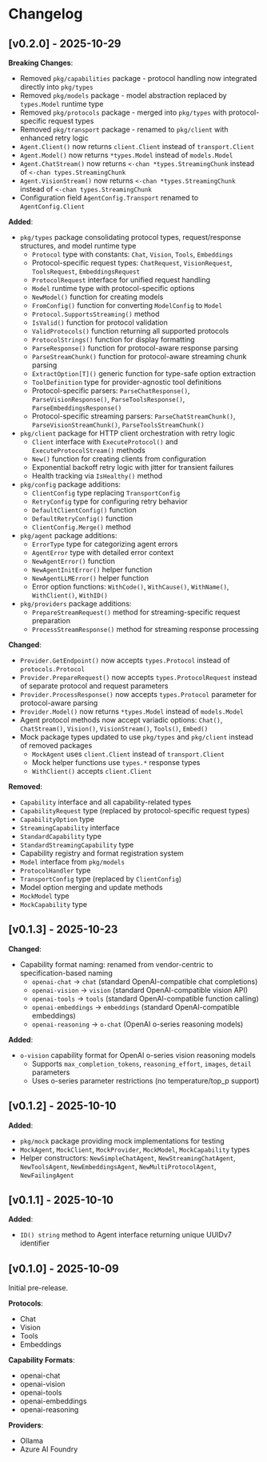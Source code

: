 # Changelog

## [v0.2.0] - 2025-10-29

**Breaking Changes**:
- Removed `pkg/capabilities` package - protocol handling now integrated directly into `pkg/types`
- Removed `pkg/models` package - model abstraction replaced by `types.Model` runtime type
- Removed `pkg/protocols` package - merged into `pkg/types` with protocol-specific request types
- Removed `pkg/transport` package - renamed to `pkg/client` with enhanced retry logic
- `Agent.Client()` now returns `client.Client` instead of `transport.Client`
- `Agent.Model()` now returns `*types.Model` instead of `models.Model`
- `Agent.ChatStream()` now returns `<-chan *types.StreamingChunk` instead of `<-chan types.StreamingChunk`
- `Agent.VisionStream()` now returns `<-chan *types.StreamingChunk` instead of `<-chan types.StreamingChunk`
- Configuration field `AgentConfig.Transport` renamed to `AgentConfig.Client`

**Added**:
- `pkg/types` package consolidating protocol types, request/response structures, and model runtime type
  - `Protocol` type with constants: `Chat`, `Vision`, `Tools`, `Embeddings`
  - Protocol-specific request types: `ChatRequest`, `VisionRequest`, `ToolsRequest`, `EmbeddingsRequest`
  - `ProtocolRequest` interface for unified request handling
  - `Model` runtime type with protocol-specific options
  - `NewModel()` function for creating models
  - `FromConfig()` function for converting `ModelConfig` to `Model`
  - `Protocol.SupportsStreaming()` method
  - `IsValid()` function for protocol validation
  - `ValidProtocols()` function returning all supported protocols
  - `ProtocolStrings()` function for display formatting
  - `ParseResponse()` function for protocol-aware response parsing
  - `ParseStreamChunk()` function for protocol-aware streaming chunk parsing
  - `ExtractOption[T]()` generic function for type-safe option extraction
  - `ToolDefinition` type for provider-agnostic tool definitions
  - Protocol-specific parsers: `ParseChatResponse()`, `ParseVisionResponse()`, `ParseToolsResponse()`, `ParseEmbeddingsResponse()`
  - Protocol-specific streaming parsers: `ParseChatStreamChunk()`, `ParseVisionStreamChunk()`, `ParseToolsStreamChunk()`
- `pkg/client` package for HTTP client orchestration with retry logic
  - `Client` interface with `ExecuteProtocol()` and `ExecuteProtocolStream()` methods
  - `New()` function for creating clients from configuration
  - Exponential backoff retry logic with jitter for transient failures
  - Health tracking via `IsHealthy()` method
- `pkg/config` package additions:
  - `ClientConfig` type replacing `TransportConfig`
  - `RetryConfig` type for configuring retry behavior
  - `DefaultClientConfig()` function
  - `DefaultRetryConfig()` function
  - `ClientConfig.Merge()` method
- `pkg/agent` package additions:
  - `ErrorType` type for categorizing agent errors
  - `AgentError` type with detailed error context
  - `NewAgentError()` function
  - `NewAgentInitError()` helper function
  - `NewAgentLLMError()` helper function
  - Error option functions: `WithCode()`, `WithCause()`, `WithName()`, `WithClient()`, `WithID()`
- `pkg/providers` package additions:
  - `PrepareStreamRequest()` method for streaming-specific request preparation
  - `ProcessStreamResponse()` method for streaming response processing

**Changed**:
- `Provider.GetEndpoint()` now accepts `types.Protocol` instead of `protocols.Protocol`
- `Provider.PrepareRequest()` now accepts `types.ProtocolRequest` instead of separate protocol and request parameters
- `Provider.ProcessResponse()` now accepts `types.Protocol` parameter for protocol-aware parsing
- `Provider.Model()` now returns `*types.Model` instead of `models.Model`
- Agent protocol methods now accept variadic options: `Chat()`, `ChatStream()`, `Vision()`, `VisionStream()`, `Tools()`, `Embed()`
- Mock package types updated to use `pkg/types` and `pkg/client` instead of removed packages
  - `MockAgent` uses `client.Client` instead of `transport.Client`
  - Mock helper functions use `types.*` response types
  - `WithClient()` accepts `client.Client`

**Removed**:
- `Capability` interface and all capability-related types
- `CapabilityRequest` type (replaced by protocol-specific request types)
- `CapabilityOption` type
- `StreamingCapability` interface
- `StandardCapability` type
- `StandardStreamingCapability` type
- Capability registry and format registration system
- `Model` interface from `pkg/models`
- `ProtocolHandler` type
- `TransportConfig` type (replaced by `ClientConfig`)
- Model option merging and update methods
- `MockModel` type
- `MockCapability` type

## [v0.1.3] - 2025-10-23

**Changed**:
- Capability format naming: renamed from vendor-centric to specification-based naming
  - `openai-chat` → `chat` (standard OpenAI-compatible chat completions)
  - `openai-vision` → `vision` (standard OpenAI-compatible vision API)
  - `openai-tools` → `tools` (standard OpenAI-compatible function calling)
  - `openai-embeddings` → `embeddings` (standard OpenAI-compatible embeddings)
  - `openai-reasoning` → `o-chat` (OpenAI o-series reasoning models)

**Added**:
- `o-vision` capability format for OpenAI o-series vision reasoning models
  - Supports `max_completion_tokens`, `reasoning_effort`, `images`, `detail` parameters
  - Uses o-series parameter restrictions (no temperature/top_p support)

## [v0.1.2] - 2025-10-10

**Added**:
- `pkg/mock` package providing mock implementations for testing
- `MockAgent`, `MockClient`, `MockProvider`, `MockModel`, `MockCapability` types
- Helper constructors: `NewSimpleChatAgent`, `NewStreamingChatAgent`, `NewToolsAgent`, `NewEmbeddingsAgent`, `NewMultiProtocolAgent`, `NewFailingAgent`

## [v0.1.1] - 2025-10-10

**Added**:
- `ID() string` method to Agent interface returning unique UUIDv7 identifier

## [v0.1.0] - 2025-10-09

Initial pre-release.

**Protocols**:
- Chat
- Vision
- Tools
- Embeddings

**Capability Formats**:
- openai-chat
- openai-vision
- openai-tools
- openai-embeddings
- openai-reasoning

**Providers**:
- Ollama
- Azure AI Foundry

